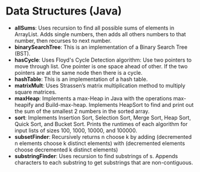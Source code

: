 # Data Structures (Java)
* **allSums**: Uses recursion to find all possible sums of elements in ArrayList. Adds single numbers, then adds all others numbers to that number, then recurses to next number.
* **binarySearchTree**: This is an implementation of a Binary Search Tree (BST).
* **hasCycle**: Uses Floyd's Cycle Detection algorithm: Use two pointers to move through list. One pointer is one space ahead of other. If the two pointers are at the same node then there is a cycle.
* **hashTable**: This is an implementation of a hash table.
* **matrixMult**: Uses Strassen’s matrix multiplication method to multiply square matrices.
* **maxHeap**: Implements a max-Heap in Java with the operations max-heapify and Build-max-heap. Implements HeapSort to find and print out the sum of the smallest 2 numbers in the sorted array.
* **sort**: Implements Insertion Sort, Selection Sort, Merge Sort, Heap Sort, Quick Sort, and Bucket Sort. Prints the runtimes of each algorithm for input lists of sizes 100, 1000, 10000, and 100000.
* **subsetFinder**: Recursively returns n choose k by adding (decremented n elements choose k distinct elements) with (decremented elements choose decremented k distinct elements)
* **substringFinder**: Uses recursion to find substrings of s. Appends characters to each substring to get substrings that are non-contiguous.
